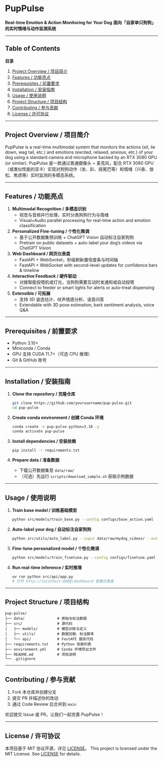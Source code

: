 

# PupPulse

**Real-time Emotion & Action Monitoring for Your Dog**
 **面向「自家单只狗狗」的实时情绪与动作监测系统**

------

## Table of Contents

**目录**

1. [Project Overview / 项目简介](https://chatgpt.com/c/683491c3-dd5c-8002-9c83-39a943838d54#project-overview--项目简介)
2. [Features / 功能亮点](https://chatgpt.com/c/683491c3-dd5c-8002-9c83-39a943838d54#features--功能亮点)
3. [Prerequisites / 前置要求](https://chatgpt.com/c/683491c3-dd5c-8002-9c83-39a943838d54#prerequisites--前置要求)
4. [Installation / 安装指南](https://chatgpt.com/c/683491c3-dd5c-8002-9c83-39a943838d54#installation--安装指南)
5. [Usage / 使用说明](https://chatgpt.com/c/683491c3-dd5c-8002-9c83-39a943838d54#usage--使用说明)
6. [Project Structure / 项目结构](https://chatgpt.com/c/683491c3-dd5c-8002-9c83-39a943838d54#project-structure--项目结构)
7. [Contributing / 参与贡献](https://chatgpt.com/c/683491c3-dd5c-8002-9c83-39a943838d54#contributing--参与贡献)
8. [License / 许可协议](https://chatgpt.com/c/683491c3-dd5c-8002-9c83-39a943838d54#license--许可协议)

------

## Project Overview / 项目简介

PupPulse is a real-time multimodal system that monitors the actions (sit, lie down, wag tail, etc.) and emotions (excited, relaxed, anxious, etc.) of your dog using a standard camera and microphone backed by an RTX 3080 GPU (or similar).
 PupPulse 是一款通过普通摄像头 + 麦克风，配合 RTX 3080 GPU（或类似性能的显卡）实现对狗狗动作（坐、趴、摇尾巴等）和情绪（兴奋、放松、焦虑等）实时监测的多模态系统。

------

## Features / 功能亮点

1. **Multimodal Recognition / 多模态识别**
   - 视觉与音频并行处理，实时分类狗狗行为与情绪
   - Visual+Audio parallel processing for real-time action and emotion classification
2. **Personalized Fine-tuning / 个性化微调**
   - 基于公开数据集预训练 + ChatGPT Vision 自动标注自家狗狗
   - Pretrain on public datasets + auto-label your dog’s videos via ChatGPT Vision
3. **Web Dashboard / 网页仪表盘**
   - FastAPI + WebSocket，秒级刷新置信度条与时间轴
   - FastAPI + WebSocket with second-level updates for confidence bars & timeline
4. **Interactive Feedback / 硬件联动**
   - 对接智能投喂机或灯光，当狗狗需要互动时发通知或自动投喂
   - Connect to feeder or smart lights for alerts or auto-treat dispensing
5. **Extensible / 可拓展**
   - 支持 3D 姿态估计、吠声情感分析、语音问答
   - Extendable with 3D pose estimation, bark sentiment analysis, voice Q&A

------

## Prerequisites / 前置要求

- Python 3.10+
- Miniconda / Conda
- GPU 支持 CUDA 11.7+（可选 CPU 推理）
- Git & GitHub 账号

------

## Installation / 安装指南

1. **Clone the repository / 克隆仓库**

   ```bash
   git clone https://github.com/yourusername/pup-pulse.git
   cd pup-pulse
   ```

2. **Create conda environment / 创建 Conda 环境**

   ```bash
   conda create -n pup-pulse python=3.10 -y
   conda activate pup-pulse
   ```

3. **Install dependencies / 安装依赖**

   ```bash
   pip install -r requirements.txt
   ```

4. **Prepare data / 准备数据**

   - 下载公开数据集至 `data/raw/`
   - （可选）先运行 `scripts/download_sample.sh` 获取示例数据

------

## Usage / 使用说明

1. **Train base model / 训练基础模型**

   ```bash
   python src/models/train_base.py --config configs/base_action.yaml
   ```

2. **Auto-label your dog / 自动标注自家狗狗**

   ```bash
   python src/utils/auto_label.py --input data/raw/mydog_videos/ --output data/labels/
   ```

3. **Fine-tune personalized model / 个性化微调**

   ```bash
   python src/models/train_finetune.py --config configs/finetune.yaml
   ```

4. **Run real-time inference / 实时推理**

   ```bash
   uv run python src/api/app.py
   # 打开 http://localhost:8000/dashboard 查看仪表盘
   ```

------

## Project Structure / 项目结构

```text
pup-pulse/
├── data/               # 原始与标注数据
├── src/                # 源代码
│   ├── models/         # 模型训练与定义
│   ├── utils/          # 数据加载、标注脚本
│   └── api/            # FastAPI 服务代码
├── requirements.txt    # Python 依赖列表
├── environment.yml     # Conda 环境导出文件
├── README.md           # 项目说明
└── .gitignore
```

------

## Contributing / 参与贡献

1. Fork 本仓库并创建分支
2. 提交 PR 并描述你的改动
3. 通过 Code Review 后合并到 `main`

欢迎提交 Issue 或 PR，让我们一起完善 PupPulse！

------

## License / 许可协议

本项目基于 MIT 协议开源，详见 [LICENSE](https://chatgpt.com/c/LICENSE)。
 This project is licensed under the MIT License. See [LICENSE](https://chatgpt.com/c/LICENSE) for details.





